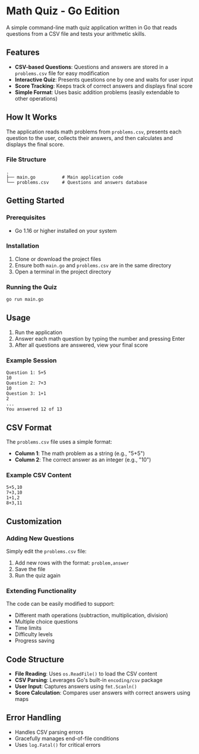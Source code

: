 # Math Quiz - Go Edition

A simple command-line math quiz application written in Go that reads questions from a CSV file and tests your arithmetic skills.

## Features

- **CSV-based Questions**: Questions and answers are stored in a `problems.csv` file for easy modification
- **Interactive Quiz**: Presents questions one by one and waits for user input
- **Score Tracking**: Keeps track of correct answers and displays final score
- **Simple Format**: Uses basic addition problems (easily extendable to other operations)

## How It Works

The application reads math problems from `problems.csv`, presents each question to the user, collects their answers, and then calculates and displays the final score.

### File Structure
```
.
├── main.go          # Main application code
└── problems.csv     # Questions and answers database
```

## Getting Started

### Prerequisites
- Go 1.16 or higher installed on your system

### Installation

1. Clone or download the project files
2. Ensure both `main.go` and `problems.csv` are in the same directory
3. Open a terminal in the project directory

### Running the Quiz

```bash
go run main.go
```

## Usage

1. Run the application
2. Answer each math question by typing the number and pressing Enter
3. After all questions are answered, view your final score

### Example Session
```
Question 1: 5+5
10
Question 2: 7+3
10
Question 3: 1+1
2
...
You answered 12 of 13
```

## CSV Format

The `problems.csv` file uses a simple format:
- **Column 1**: The math problem as a string (e.g., "5+5")
- **Column 2**: The correct answer as an integer (e.g., "10")

### Example CSV Content
```csv
5+5,10
7+3,10
1+1,2
8+3,11
```

## Customization

### Adding New Questions
Simply edit the `problems.csv` file:
1. Add new rows with the format: `problem,answer`
2. Save the file
3. Run the quiz again

### Extending Functionality
The code can be easily modified to support:
- Different math operations (subtraction, multiplication, division)
- Multiple choice questions
- Time limits
- Difficulty levels
- Progress saving

## Code Structure

- **File Reading**: Uses `os.ReadFile()` to load the CSV content
- **CSV Parsing**: Leverages Go's built-in `encoding/csv` package
- **User Input**: Captures answers using `fmt.Scanln()`
- **Score Calculation**: Compares user answers with correct answers using maps

## Error Handling

- Handles CSV parsing errors
- Gracefully manages end-of-file conditions
- Uses `log.Fatal()` for critical errors